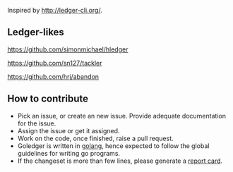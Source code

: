 Inspired by http://ledger-cli.org/.

Ledger-likes
------------

https://github.com/simonmichael/hledger

https://github.com/sn127/tackler

https://github.com/hrj/abandon

How to contribute
-----------------

* Pick an issue, or create an new issue. Provide adequate documentation for
the issue.
* Assign the issue or get it assigned.
* Work on the code, once finished, raise a pull request.
* Goledger is written in [golang](https://golang.org/), hence expected to follow the
global guidelines for writing go programs.
* If the changeset is more than few lines, please generate a
[report card](https://goreportcard.com/report/github.com/tn47/goledger).
